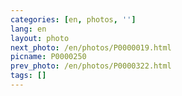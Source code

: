 ```yaml
---
categories: [en, photos, '']
lang: en
layout: photo
next_photo: /en/photos/P0000019.html
picname: P0000250
prev_photo: /en/photos/P0000322.html
tags: []
---
```

